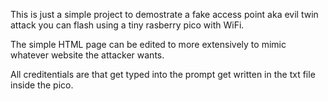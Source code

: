 This is just a simple project to demostrate a fake access point aka evil twin attack you can flash using a tiny rasberry pico with WiFi.

The simple HTML page can be edited to more extensively to mimic whatever website the attacker wants.

All creditentials are that get typed into the prompt get written in the txt file inside the pico.
